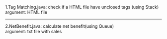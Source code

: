 1.Tag Matching.java: check if a HTML file have unclosed tags (using Stack)<br>
argument: HTML file
***
2.NetBenefit.java: calculate net benefit(using Queue)<br>
argument: txt file with sales

